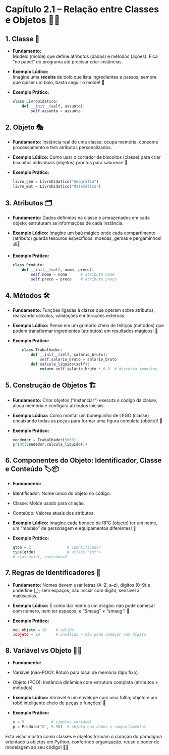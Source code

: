 # Capítulo 2.1 – Relação entre Classes e Objetos 🐍🔗

## 1. Classe 📐  
- **Fundamento:**  
  Modelo (molde) que define atributos (dados) e métodos (ações). Fica “no papel” do programa até precisar criar instâncias.  

- **Exemplo Lúdico:**  
  Imagine uma **receita** de bolo que lista ingredientes e passos; sempre que quiser um bolo, basta seguir o molde! 🎂  

- **Exemplo Prático:**  
    ```python
    class LivroDidatico:
        def __init__(self, assunto):
            self.assunto = assunto
    ```


## 2. Objeto 🎭
- **Fundamento:**
Instância real de uma classe: ocupa memória, consome processamento e tem atributos personalizados.

- **Exemplo Lúdico:**
Como usar o cortador de biscoitos (classe) para criar biscoitos individuais (objetos) prontos para saborear! 🍪

- **Exemplo Prático:**
    ```python
    livro_geo = LivroDidatico("Geografia")
    livro_mat = LivroDidatico("Matemática")
    ```


## 3. Atributos 🗂️
- **Fundamento:**
Dados definidos na classe e armazenados em cada objeto; estruturam as informações de cada instância.

- **Exemplo Lúdico:**
Imagine um baú mágico onde cada compartimento (atributo) guarda tesouros específicos: moedas, gemas e pergaminhos! 💰📜

- **Exemplo Prático:**
    ```python
    class Produto:
        def __init__(self, nome, preco):
            self.nome = nome      # atributo nome
            self.preco = preco    # atributo preço
    ```


## 4. Métodos 🛠️
- **Fundamento:**
Funções ligadas à classe que operam sobre atributos, realizando cálculos, validações e interações externas.

- **Exemplo Lúdico:**
Pense em um grimório cheio de feitiços (métodos) que podem transformar ingredientes (atributos) em resultados mágicos! 🔮

- **Exemplo Prático:**
    ```python
        class Trabalhador:
            def __init__(self, salario_bruto):
                self.salario_bruto = salario_bruto
            def calcula_liquido(self):
                return self.salario_bruto * 0.8  # desconta impostos
    ```


## 5. Construção de Objetos 🏗️
- **Fundamento:**
Criar objetos (“instanciar”) executa o código da classe, aloca memória e configura atributos iniciais.

- **Exemplo Lúdico:**
Como montar um bonequinho de LEGO (classe) encaixando todas as peças para formar uma figura completa (objeto)! 🧱

- **Exemplo Prático:**
    ```python
    vendedor = Trabalhador(5000)
    print(vendedor.calcula_liquido())
    ```


## 6. Componentes do Objeto: Identificador, Classe e Conteúdo 🏷️📦
- **Fundamento:**
- Identificador: Nome único do objeto no código.
- Classe: Molde usado para criação.
- Conteúdo: Valores atuais dos atributos.

- **Exemplo Lúdico:**
Imagine cada boneco de RPG (objeto) ter um nome, um “modelo” de personagem e equipamentos diferentes! 🎲

- **Exemplo Prático:**
    ```python
    qtde = 2                # identificador
    type(qtde)              # <class 'int'>
    # classe=int, conteúdo=2
    ```


## 7. Regras de Identificadores 📝
- **Fundamento:**
Nomes devem usar letras (A–Z, a–z), dígitos (0–9) e underline (_); sem espaços; não iniciar com dígito; sensível a maiúsculas.

- **Exemplo Lúdico:**
É como dar nome a um dragão: não pode começar com número, nem ter espaços, e “Smaug” ≠ “smaug”! 🐉

- **Exemplo Prático:**
    ```python
    meu_objeto = 10    # válido
    2objeto = 20       # inválido – não pode começar com dígito
    ```

## 8. Variável vs Objeto 🔄💾
- **Fundamento:**
- Variável (não-POO): Rótulo para local de memória (tipo fixo).
- Objeto (POO): Instância dinâmica com estrutura completa (atributos + métodos).

- **Exemplo Lúdico:**
Variável é um envelope com uma folha; objeto é um robô inteligente cheio de peças e funções! 🤖

- **Exemplo Prático:**
    ```python
    x = 5            # simples variável
    p = Produto("X", 9.90)  # objeto com dados e comportamentos
    ```

Esta visão mostra como classes e objetos formam o coração do paradigma orientado a objetos em Python, conferindo organização, reuso e poder de modelagem ao seu código! 🌟🐍